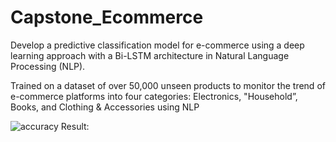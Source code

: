 # Capstone_Ecommerce
Develop a predictive classification model for e-commerce using a deep learning approach with a Bi-LSTM architecture in Natural Language Processing (NLP).

Trained on a dataset of over 50,000 unseen products to monitor the trend of e-commerce platforms into four categories: Electronics, "Household”, 
Books, and Clothing & Accessories using NLP 


![accuracy](https://github.com/user-attachments/assets/63c96394-46ac-49f7-8cf6-1f023349af8b)
Result: 
